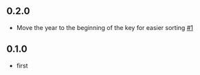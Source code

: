 ## 0.2.0

- Move the year to the beginning of the key for easier sorting [#1](https://github.com/mapsam/upload-photos-s3/pull/1)

## 0.1.0

- first
